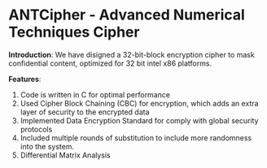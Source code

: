 # ANTCipher - Advanced Numerical Techniques Cipher

**Introduction**:
We have disigned a 32-bit-block encryption cipher to mask confidential content, optimized for 32 bit intel x86 platforms.

**Features**:
1. Code is written in C for optimal performance
2. Used Cipher Block Chaining (CBC) for encryption, which adds an extra layer of security to the encrypted data
3. Implemented Data Encryption Standard for comply with global security protocols
4. Included multiple rounds of substitution to include more randomness into the system.
5. Differential Matrix Analysis


